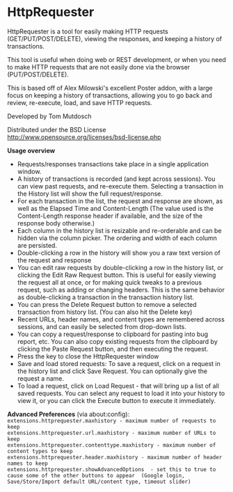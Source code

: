 HttpRequester
=============
HttpRequester is a tool for easily making HTTP requests (GET/PUT/POST/DELETE), viewing the responses, and keeping a history of transactions.

This tool is useful when doing web or REST development, or when you need to make HTTP requests that are not easily done via the browser (PUT/POST/DELETE).

This is based off of Alex Milowski's excellent Poster addon, with a large focus on keeping a history of transactions, allowing you to go back and review, re-execute, load, and save HTTP requests. 

Developed by Tom Mutdosch

Distributed under the BSD License
http://www.opensource.org/licenses/bsd-license.php

<b>Usage overview</b>
<ul>
<li>Requests/responses transactions take place in a single application window.  
<li>A history of transactions is recorded (and kept across sessions).  You can view past requests, and re-execute them.  Selecting a transaction in the History list will show the full request/response.  
<li>For each transaction in the list, the request and response are shown, as well as the Elapsed Time and Content-Length  (The value used is the Content-Length response header if available, and the size of the response body otherwise.)
<li>Each column in the history list is resizable and re-orderable and can be hidden via the column picker. The ordering and width of each column are persisted.  
<li>Double-clicking a row in the history will show you a raw text version of the request and response
<li> You can edit raw requests by double-clicking a row in the history list, or clicking the Edit Raw Request button.  This is useful for easily viewing the request all at once, or for making quick tweaks to a previous request, such as adding or changing headers.  This is the same behavior as double-clicking a transaction in the transaction history list.
<li>You can press the Delete Request button to remove a selected transaction from history list.  (You can also hit the Delete key)
<li>Recent URLs, header names, and content types are remembered across sessions, and can easily be selected from drop-down lists.
<li>You can copy a request/response to clipboard for pasting into bug report, etc.  You can also copy existing requests from the clipboard by clicking the Paste Request button, and then executing the request. 
<li>Press the <Esc> key to close the HttpRequester window
<li>Save and load stored requests:  To save a request, click on a request in the history list and click Save Request.  You can optionally give the request a name.
<li>To load a request, click on Load Request - that will bring up a list of all saved requests.  You can select any request to load it into your history to view it, or you can click the Execute button to execute it immediately.
</ul>
<b>Advanced Preferences</b> (via about:config):
<code>extensions.httprequester.maxhistory - maximum number of requests to keep
extensions.httprequester.url.maxhistory - maximum number of URLs to keep
extensions.httprequester.contenttype.maxhistory - maximum number of content types to keep
extensions.httprequester.header.maxhistory - maximum number of header names to keep
extensions.httprequester.showAdvancedOptions  - set this to true to cause some of the other buttons to appear  (Google login, Save/Store/Import default URL/content type, timeout slider)
</code>

